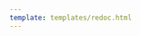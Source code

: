 ```yaml
---
template: templates/redoc.html
---
```


<redoc spec-url="../../../apis/organization-apis/restapis/claim-mgt.yaml"></redoc>
